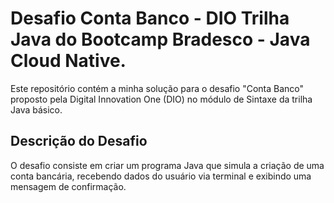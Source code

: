 # Desafio Conta Banco - DIO Trilha Java do Bootcamp Bradesco - Java Cloud Native.

Este repositório contém a minha solução para o desafio "Conta Banco" proposto pela Digital Innovation One (DIO) no módulo de Sintaxe da trilha Java básico.

## Descrição do Desafio

O desafio consiste em criar um programa Java que simula a criação de uma conta bancária, recebendo dados do usuário via terminal e exibindo uma mensagem de confirmação.
